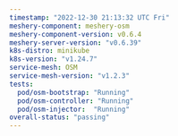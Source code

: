 ```yaml
---
timestamp: "2022-12-30 21:13:32 UTC Fri"
meshery-component: meshery-osm
meshery-component-version: v0.6.4
meshery-server-version: "v0.6.39"
k8s-distro: minikube
k8s-version: "v1.24.7"
service-mesh: OSM
service-mesh-version: "v1.2.3"
tests:
  pod/osm-bootstrap: "Running"
  pod/osm-controller: "Running"
  pod/osm-injector:  "Running"
overall-status: "passing"
---
```

